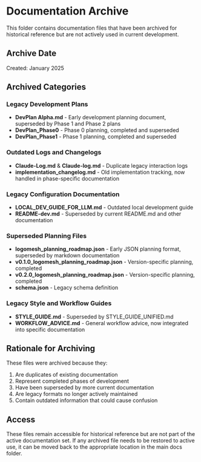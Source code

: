 
# Documentation Archive

This folder contains documentation files that have been archived for historical reference but are not actively used in current development.

## Archive Date
Created: January 2025

## Archived Categories

### Legacy Development Plans
- **DevPlan Alpha.md** - Early development planning document, superseded by Phase 1 and Phase 2 plans
- **DevPlan_Phase0** - Phase 0 planning, completed and superseded
- **DevPlan_Phase1** - Phase 1 planning, completed and superseded

### Outdated Logs and Changelogs
- **Claude-Log.md** & **Claude-log.md** - Duplicate legacy interaction logs
- **implementation_changelog.md** - Old implementation tracking, now handled in phase-specific documentation

### Legacy Configuration Documentation
- **LOCAL_DEV_GUIDE_FOR_LLM.md** - Outdated local development guide
- **README-dev.md** - Superseded by current README.md and other documentation

### Superseded Planning Files
- **logomesh_planning_roadmap.json** - Early JSON planning format, superseded by markdown documentation
- **v0.1.0_logomesh_planning_roadmap.json** - Version-specific planning, completed
- **v0.2.0_logomesh_planning_roadmap.json** - Version-specific planning, completed
- **schema.json** - Legacy schema definition

### Legacy Style and Workflow Guides
- **STYLE_GUIDE.md** - Superseded by STYLE_GUIDE_UNIFIED.md
- **WORKFLOW_ADVICE.md** - General workflow advice, now integrated into specific documentation

## Rationale for Archiving

These files were archived because they:
1. Are duplicates of existing documentation
2. Represent completed phases of development
3. Have been superseded by more current documentation
4. Are legacy formats no longer actively maintained
5. Contain outdated information that could cause confusion

## Access

These files remain accessible for historical reference but are not part of the active documentation set. If any archived file needs to be restored to active use, it can be moved back to the appropriate location in the main docs folder.
